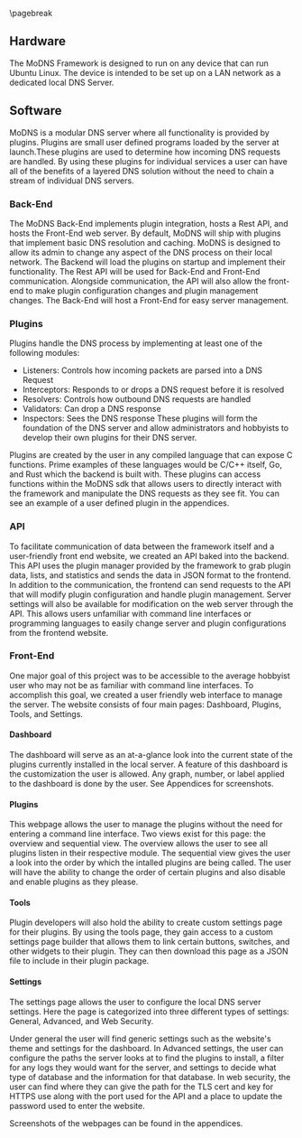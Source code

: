 \pagebreak
## Hardware

The MoDNS Framework is designed to run on any device that can run Ubuntu Linux. The device is intended to be set up on a LAN network as a dedicated local DNS Server.

## Software

MoDNS is a modular DNS server where all functionality is provided by plugins. Plugins are small user defined programs loaded by the server at launch.These plugins are used to determine how incoming DNS requests are handled. By using these plugins for individual services a user can have all of the benefits of a layered DNS solution without the need to chain a stream of individual DNS servers.

### Back-End

The MoDNS Back-End implements plugin integration, hosts a Rest API, and hosts the Front-End web server. By default, MoDNS will ship with plugins that implement basic DNS resolution and caching. MoDNS is designed to allow its admin to change any aspect of the DNS process on their local network. The Backend will load the plugins on startup and implement their functionality. The Rest API will be used for Back-End and Front-End communication. Alongside communication, the API will also allow the front-end to make plugin configuration changes and plugin management changes. The Back-End will host a Front-End for easy server management.

### Plugins

Plugins handle the DNS process by implementing at least one of the following modules:
 - Listeners: Controls how incoming packets are parsed into a DNS Request
 - Interceptors: Responds to or drops a DNS request before it is resolved
 - Resolvers: Controls how outbound DNS requests are handled
 - Validators: Can drop a DNS response
 - Inspectors: Sees the DNS response
These plugins will form the foundation of the DNS server and allow administrators and hobbyists to develop their own plugins for their DNS server. 

Plugins are created by the user in any compiled language that can expose C functions. Prime examples of these languages would be C/C++ itself, Go, and Rust which the backend is built with. These plugins can access functions within the MoDNS sdk that allows users to directly interact with the framework and manipulate the DNS requests as they see fit. You can see an example of a user defined plugin in the appendices. 

### API

To facilitate communication of data between the framework itself and a user-friendly front end website, we created an API baked into the backend. This API uses the plugin manager provided by the framework to grab plugin data, lists, and statistics and sends the data in JSON format to the frontend. In addition to the communication, the frontend can send requests to the API that will modify plugin configuration and handle plugin management. Server settings will also be available for modification on the web server through the API. This allows users unfamiliar with command line interfaces or programming languages to easily change server and plugin configurations from the frontend website. 

### Front-End

One major goal of this project was to be accessible to the average hobbyist user who may not be as familiar with command line interfaces. To accomplish this goal, we created a user friendly web interface to manage the server. The website consists of four main pages: Dashboard, Plugins, Tools, and Settings.
 
#### Dashboard

The dashboard will serve as an at-a-glance look into the current state of the plugins currently installed in the local server. A feature of this dashboard is the customization the user is allowed. Any graph, number, or label applied to the dashboard is done by the user. See Appendices for screenshots. 

#### Plugins

This webpage allows the user to manage the plugins without the need for entering a command line interface. Two views exist for this page: the overview and sequential view. The overview allows the user to see all plugins listen in their respective module. The sequential view gives the user a look into the order by which the intalled plugins are being called. The user will have the ability to change the order of certain plugins and also disable and enable plugins as they please. 

#### Tools

Plugin developers will also hold the ability to create custom settings page for their plugins. By using the tools page, they gain access to a custom settings page builder that allows them to link certain buttons, switches, and other widgets to their plugin. They can then download this page as a JSON file to include in their plugin package. 

#### Settings

The settings page allows the user to configure the local DNS server settings. Here the page is categorized into three different types of settings: General, Advanced, and Web Security. 

Under general the user will find generic settings such as the website's theme and settings for the dashboard. In Advanced settings, the user can configure the paths the server looks at to find the plugins to install, a filter for any logs they would want for the server, and settings to decide what type of database and the information for that database. In web security, the user can find where they can give the path for the TLS cert and key for HTTPS use along with the port used for the API and a place to update the password used to enter the website.
 
Screenshots of the webpages can be found in the appendices.
